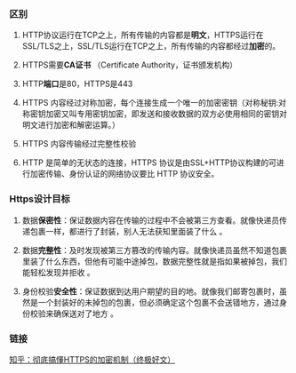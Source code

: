 ### 区别

1. HTTP协议运行在TCP之上，所有传输的内容都是**明文**，HTTPS运行在SSL/TLS之上，SSL/TLS运行在TCP之上，所有传输的内容都经过**加密**的。

2. HTTPS需要**CA证书** （Certificate Authority，证书颁发机构）

3. HTTP**端口**是80，HTTPS是443

4. HTTPS 内容经过对称加密，每个连接生成一个唯一的加密密钥（对称秘钥:对称密钥加密又叫专用密钥加密，即发送和接收数据的双方必使用相同的密钥对明文进行加密和解密运算。）

5. HTTPS 内容传输经过完整性校验

6. HTTP 是简单的无状态的连接，HTTPS 协议是由SSL+HTTP协议构建的可进行加密传输、身份认证的网络协议要比 HTTP 协议安全。


### Https设计目标

1. 数据**保密性**：保证数据内容在传输的过程中不会被第三方查看。就像快递员传递包裹一样，都进行了封装，别人无法获知里面装了什么  。

2. 数据**完整性**：及时发现被第三方篡改的传输内容。就像快递员虽然不知道包裹里装了什么东西，但他有可能中途掉包，数据完整性就是指如果被掉包，我们能轻松发现并拒收 。

3. 身份校验**安全性**：保证数据到达用户期望的目的地。就像我们邮寄包裹时，虽然是一个封装好的未掉包的包裹，但必须确定这个包裹不会送错地方，通过身份校验来确保送对了地方  。


### 链接
[知乎：彻底搞懂HTTPS的加密机制（终极好文）](https://zhuanlan.zhihu.com/p/43789231)